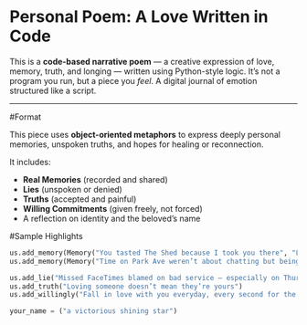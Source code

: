 # Personal Poem: A Love Written in Code

This is a **code-based narrative poem** — a creative expression of love, memory, truth, and longing — written using Python-style logic. It’s not a program you run, but a piece you *feel*. A digital journal of emotion structured like a script.

---

#Format

This piece uses **object-oriented metaphors** to express deeply personal memories, unspoken truths, and hopes for healing or reconnection.

It includes:
- **Real Memories** (recorded and shared)
- **Lies** (unspoken or denied)
- **Truths** (accepted and painful)
- **Willing Commitments** (given freely, not forced)
- A reflection on identity and the beloved’s name

#Sample Highlights

```python
us.add_memory(Memory("You tasted The Shed because I took you there", "LL"))
us.add_memory(Memory("Time on Park Ave weren’t about chatting but being with you in any way", "NY"))

us.add_lie("Missed FaceTimes blamed on bad service — especially on Thursdays")
us.add_truth("Loving someone doesn’t mean they’re yours")
us.add_willingly("Fall in love with you everyday, every second for the rest of my life")

your_name = ("a victorious shining star")
